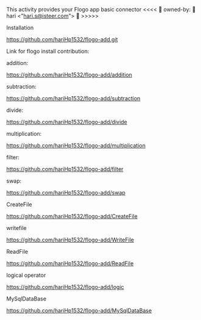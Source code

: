 This activity provides your Flogo app basic connector <<<<    🤡 owned-by: 🤡 hari <"hari.s@isteer.com"> 🤡     >>>>>

Installation

https://github.com/hariHp1532/flogo-add.git

Link for flogo install contribution:

addition:			

https://github.com/hariHp1532/flogo-add/addition

subtraction:   

https://github.com/hariHp1532/flogo-add/subtraction

divide:      

https://github.com/hariHp1532/flogo-add/divide

multiplication: 

https://github.com/hariHp1532/flogo-add/multiplication

filter:

https://github.com/hariHp1532/flogo-add/filter

swap:

https://github.com/hariHp1532/flogo-add/swap


CreateFile

https://github.com/hariHp1532/flogo-add/CreateFile


writefile

https://github.com/hariHp1532/flogo-add/WriteFile


ReadFile

https://github.com/hariHp1532/flogo-add/ReadFile


logical operator

https://github.com/hariHp1532/flogo-add/logic


MySqlDataBase

https://github.com/hariHp1532/flogo-add/MySqlDataBase
